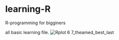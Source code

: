 # learning-R
R-programming for bigginers

all basic learning file.
![Rplot 6 7_theamed_best_last](https://github.com/coding4vinayak/learning-R/assets/85548902/4d4193c7-d07f-4a90-8897-ef6b3250d74c)
